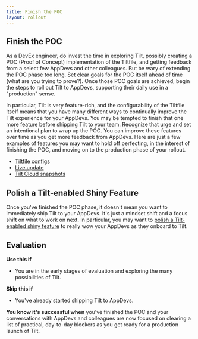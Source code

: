 ```yaml
---
title: Finish the POC
layout: rollout
---
```


## Finish the POC

As a DevEx engineer, do invest the time in exploring Tilt, possibly creating a POC (Proof of Concept) implementation of the Tiltfile, and getting feedback from a select few AppDevs and other colleagues. But be wary of extending the POC phase too long. Set clear goals for the POC itself ahead of time (what are you trying to prove?). Once those POC goals are achieved, begin the steps to roll out Tilt to AppDevs, supporting their daily use in a "production" sense.

In particular, Tilt is very feature-rich, and the configurability of the Tiltfile itself means that you have many different ways to continually improve the Tilt experience for your AppDevs. You may be tempted to finish that one more feature before shipping Tilt to your team. Recognize that urge and set an intentional plan to wrap up the POC. You can improve these features over time as you get more feedback from AppDevs. Here are just a few examples of features you may want to hold off perfecting, in the interest of finishing the POC, and moving on to the production phase of your rollout.

- [Tiltfile configs](/tiltfile_config)
- [Live update](/live_update_tutorial)
- [Tilt Cloud snapshots](/snapshots)

## Polish a Tilt-enabled Shiny Feature

Once you've finished the POC phase, it doesn't mean you want to immediately ship Tilt to your AppDevs. It's just a mindset shift and a focus shift on what to work on next. In particular, you may want to [polish a Tilt-enabled shiny feature](/rollout/shiny-feature) to really wow your AppDevs as they onboard to Tilt.

## Evaluation

**Use this if**
- You are in the early stages of evaluation and exploring the many possibilities of Tilt.

**Skip this if**
- You've already started shipping Tilt to AppDevs.

**You know it's successful when** you've finished the POC and your conversations with AppDevs and colleagues are now focused on clearing a list of practical, day-to-day blockers as you get ready for a production launch of Tilt.
